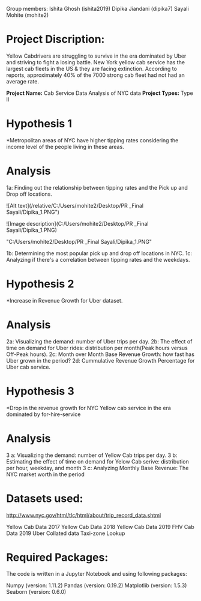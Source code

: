
Group members:
Ishita Ghosh (ishita2019)
Dipika Jiandani (dipika7)
Sayali Mohite (mohite2)

# Project Discription:
Yellow Cabdrivers are struggling to survive in the era dominated by Uber and striving to fight a losing battle. New York yellow cab service has the largest cab fleets in the US & they are facing extinction. According to reports, approximately 40% of the 7000 strong cab fleet had not had an average rate.

**Project Name:** Cab Service Data Analysis of NYC data
**Project Types:** Type II

# Hypothesis 1 
*Metropolitan areas of NYC have higher tipping rates considering the income level of the people living in these areas.
# Analysis
1a: Finding out the relationship between tipping rates and the Pick up and Drop off locations. 

![Alt text](/relative/C:/Users/mohite2/Desktop/PR _Final Sayali/Dipika_1.PNG")

![Image description](C:/Users/mohite2/Desktop/PR _Final Sayali/Dipika_1.PNG)

"C:/Users/mohite2/Desktop/PR _Final Sayali/Dipika_1.PNG"

1b: Determining the most popular pick up and drop off locations in NYC.
1c: Analyzing if there's a correlation between tipping rates and the weekdays.

# Hypothesis 2 
*Increase in Revenue Growth for Uber dataset.
# Analysis
2a: Visualizing the demand: number of Uber trips per day.
2b: The effect of time on demand for Uber rides: distribution per month(Peak hours versus Off-Peak hours).
2c: Month over Month Base Revenue Growth: how fast has Uber grown in the period?
2d: Cummulative Revenue Growth Percentage for Uber cab service.

# Hypothesis 3
*Drop in the revenue growth for NYC Yellow cab service in the era dominated by for-hire-service
# Analysis
3 a: Visualizing the demand: number of Yellow Cab trips per day.
3 b: Estimating the effect of time on demand for Yelow Cab serive: distribution per hour, weekday, and month
3 c: Analyzing Monthly Base Revenue: The NYC market worth in the period

# Datasets used:
http://www.nyc.gov/html/tlc/html/about/trip_record_data.shtml

Yellow Cab Data 2017
Yellow Cab Data 2018
Yellow Cab Data 2019
FHV Cab Data 2019
Uber Collated data
Taxi-zone Lookup 

 
# Required Packages:
The code is written in a Jupyter Notebook and using following packages:

Numpy (version: 1.11.2)
Pandas (version: 0.19.2)
Matplotlib (version: 1.5.3)
Seaborn (version: 0.6.0)


